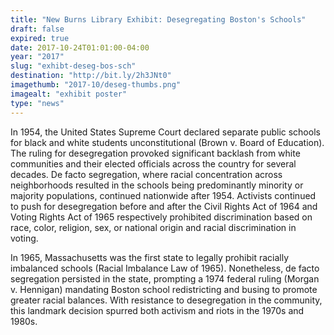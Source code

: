```yaml
---
title: "New Burns Library Exhibit: Desegregating Boston's Schools"
draft: false
expired: true
date: 2017-10-24T01:01:00-04:00
year: "2017"
slug: "exhibt-deseg-bos-sch"
destination: "http://bit.ly/2h3JNt0"
imagethumb: "2017-10/deseg-thumbs.png"
imagealt: "exhibit poster"
type: "news"
---
```


In 1954, the United States Supreme Court declared separate public schools for black and white students unconstitutional (Brown v. Board of Education). The ruling for desegregation provoked significant backlash from white communities and their elected officials across the country for several decades. De facto segregation, where racial concentration across neighborhoods resulted in the schools being predominantly minority or majority populations, continued nationwide after 1954. Activists continued to push for desegregation before and after the Civil Rights Act of 1964 and Voting Rights Act of 1965 respectively prohibited discrimination based on race, color, religion, sex, or national origin and racial discrimination in voting.

In 1965, Massachusetts was the first state to legally prohibit racially imbalanced schools (Racial Imbalance Law of 1965). Nonetheless, de facto segregation persisted in the state, prompting a 1974 federal ruling (Morgan v. Hennigan) mandating Boston school redistricting and busing to promote greater racial balances. With resistance to desegregation in the community, this landmark decision spurred both activism and riots in the 1970s and 1980s.
